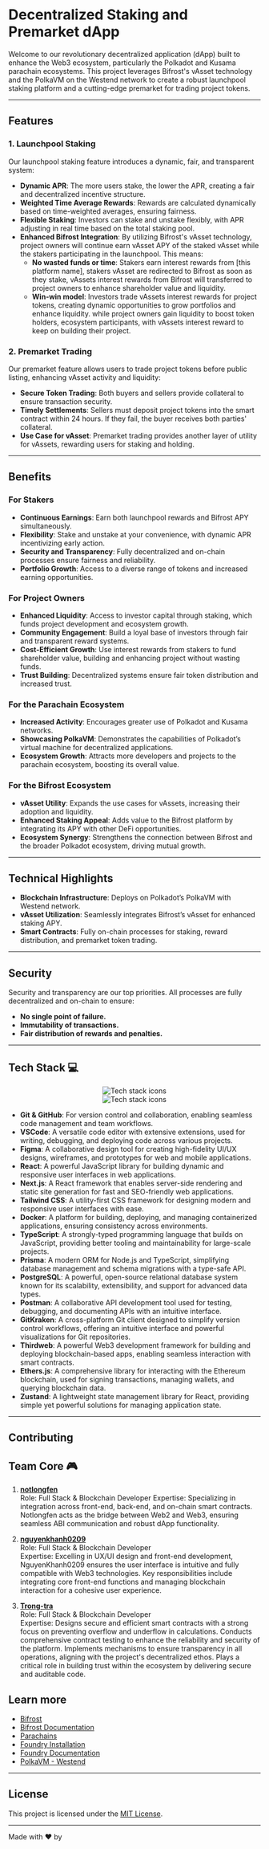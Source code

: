 # Decentralized Staking and Premarket dApp

Welcome to our revolutionary decentralized application (dApp) built to enhance the Web3 ecosystem, particularly the Polkadot and Kusama parachain ecosystems. This project leverages Bifrost's vAsset technology and the PolkaVM on the Westend network to create a robust launchpool staking platform and a cutting-edge premarket for trading project tokens.

---

## Features

### 1. **Launchpool Staking**

Our launchpool staking feature introduces a dynamic, fair, and transparent system:

- **Dynamic APR**: The more users stake, the lower the APR, creating a fair and decentralized incentive structure.
- **Weighted Time Average Rewards**: Rewards are calculated dynamically based on time-weighted averages, ensuring fairness.
- **Flexible Staking**: Investors can stake and unstake flexibly, with APR adjusting in real time based on the total staking pool.
- **Enhanced Bifrost Integration**: By utilizing Bifrost's vAsset technology, project owners will continue earn vAsset APY of the staked vAsset while the stakers participating in the launchpool. This means:
  - **No wasted funds or time**: Stakers earn interest rewards from [this platform name], stakers vAsset are redirected to Bifrost as soon as they stake, vAssets interest rewards from Bifrost will transferred to project owners to enhance shareholder value and liquidity.
  - **Win-win model**: Investors trade vAssets interest rewards for project tokens, creating dynamic opportunities to grow portfolios and enhance liquidity. while project owners gain liquidity to boost token holders, ecosystem participants, with vAssets interest reward to keep on building their project.

### 2. **Premarket Trading**

Our premarket feature allows users to trade project tokens before public listing, enhancing vAsset activity and liquidity:

- **Secure Token Trading**: Both buyers and sellers provide collateral to ensure transaction security.
- **Timely Settlements**: Sellers must deposit project tokens into the smart contract within 24 hours. If they fail, the buyer receives both parties' collateral.
- **Use Case for vAsset**: Premarket trading provides another layer of utility for vAssets, rewarding users for staking and holding.

---

## Benefits

### For Stakers

- **Continuous Earnings**: Earn both launchpool rewards and Bifrost APY simultaneously.
- **Flexibility**: Stake and unstake at your convenience, with dynamic APR incentivizing early action.
- **Security and Transparency**: Fully decentralized and on-chain processes ensure fairness and reliability.
- **Portfolio Growth**: Access to a diverse range of tokens and increased earning opportunities.

### For Project Owners

- **Enhanced Liquidity**: Access to investor capital through staking, which funds project development and ecosystem growth.
- **Community Engagement**: Build a loyal base of investors through fair and transparent reward systems.
- **Cost-Efficient Growth**: Use interest rewards from stakers to fund shareholder value, building and enhancing project without wasting funds.
- **Trust Building**: Decentralized systems ensure fair token distribution and increased trust.

### For the Parachain Ecosystem

- **Increased Activity**: Encourages greater use of Polkadot and Kusama networks.
- **Showcasing PolkaVM**: Demonstrates the capabilities of Polkadot’s virtual machine for decentralized applications.
- **Ecosystem Growth**: Attracts more developers and projects to the parachain ecosystem, boosting its overall value.

### For the Bifrost Ecosystem

- **vAsset Utility**: Expands the use cases for vAssets, increasing their adoption and liquidity.
- **Enhanced Staking Appeal**: Adds value to the Bifrost platform by integrating its APY with other DeFi opportunities.
- **Ecosystem Synergy**: Strengthens the connection between Bifrost and the broader Polkadot ecosystem, driving mutual growth.

---

## Technical Highlights

- **Blockchain Infrastructure**: Deploys on Polkadot’s PolkaVM with Westend network.
- **vAsset Utilization**: Seamlessly integrates Bifrost’s vAsset for enhanced staking APY.
- **Smart Contracts**: Fully on-chain processes for staking, reward distribution, and premarket token trading.

---

## Security

Security and transparency are our top priorities. All processes are fully decentralized and on-chain to ensure:

- **No single point of failure.**
- **Immutability of transactions.**
- **Fair distribution of rewards and penalties.**

---

## Tech Stack 💻

<div align="center">  
    <img src="https://skillicons.dev/icons?i=git,github,vscode,figma,react,nextjs" alt="Tech stack icons"/> <br>
    <img src="https://skillicons.dev/icons?i=tailwind,docker,ts,prisma,postgres,postman" alt="Tech stack icons"/> <br>
</div>

- **Git & GitHub**: For version control and collaboration, enabling seamless code management and team workflows.
- **VSCode**: A versatile code editor with extensive extensions, used for writing, debugging, and deploying code across various projects.
- **Figma**: A collaborative design tool for creating high-fidelity UI/UX designs, wireframes, and prototypes for web and mobile applications.
- **React**: A powerful JavaScript library for building dynamic and responsive user interfaces in web applications.
- **Next.js**: A React framework that enables server-side rendering and static site generation for fast and SEO-friendly web applications.
- **Tailwind CSS**: A utility-first CSS framework for designing modern and responsive user interfaces with ease.
- **Docker**: A platform for building, deploying, and managing containerized applications, ensuring consistency across environments.
- **TypeScript**: A strongly-typed programming language that builds on JavaScript, providing better tooling and maintainability for large-scale projects.
- **Prisma**: A modern ORM for Node.js and TypeScript, simplifying database management and schema migrations with a type-safe API.
- **PostgreSQL**: A powerful, open-source relational database system known for its scalability, extensibility, and support for advanced data types.
- **Postman**: A collaborative API development tool used for testing, debugging, and documenting APIs with an intuitive interface.
- **GitKraken**: A cross-platform Git client designed to simplify version control workflows, offering an intuitive interface and powerful visualizations for Git repositories.
- **Thirdweb**: A powerful Web3 development framework for building and deploying blockchain-based apps, enabling seamless interaction with smart contracts.
- **Ethers.js**: A comprehensive library for interacting with the Ethereum blockchain, used for signing transactions, managing wallets, and querying blockchain data.
- **Zustand**: A lightweight state management library for React, providing simple yet powerful solutions for managing application state.

---

## Contributing

## Team Core 🎮

1. **[notlongfen](https://github.com/notlongfen)**  
   Role: Full Stack & Blockchain Developer
   Expertise: Specializing in integration across front-end, back-end, and on-chain smart contracts. Notlongfen acts as the bridge between Web2 and Web3, ensuring seamless ABI communication and robust dApp functionality.

2. **[nguyenkhanh0209](https://github.com/nguyenkhanh0209)**  
   Role: Full Stack & Blockchain Developer  
   Expertise: Excelling in UX/UI design and front-end development, NguyenKhanh0209 ensures the user interface is intuitive and fully compatible with Web3 technologies. Key responsibilities include integrating core front-end functions and managing blockchain interaction for a cohesive user experience.

3. **[Trong-tra](https://github.com/Trong-tra)**  
   Role: Full Stack & Blockchain Developer  
   Expertise: Designs secure and efficient smart contracts with a strong focus on preventing overflow and underflow in calculations.
   Conducts comprehensive contract testing to enhance the reliability and security of the platform.
   Implements mechanisms to ensure transparency in all operations, aligning with the project's decentralized ethos.
   Plays a critical role in building trust within the ecosystem by delivering secure and auditable code.

## Learn more

- [Bifrost](https://bifrost.io)
- [Bifrost Documentation](https://docs.bifrost.io)
- [Parachains](https://parachains.info)
- [Foundry Installation](https://getfoundry.sh/)
- [Foundry Documentation](https://book.getfoundry.sh)
- [PolkaVM - Westend](https://contracts.polkadot.io/tutorial/)

---

## License

This project is licensed under the [MIT License](LICENSE).

---

Made with ❤️ by
